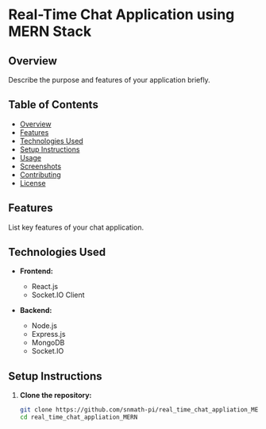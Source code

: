 # Real-Time Chat Application using MERN Stack



## Overview
Describe the purpose and features of your application briefly.

## Table of Contents
- [Overview](#overview)
- [Features](#features)
- [Technologies Used](#technologies-used)
- [Setup Instructions](#setup-instructions)
- [Usage](#usage)
- [Screenshots](#screenshots)
- [Contributing](#contributing)
- [License](#license)

## Features
List key features of your chat application.

## Technologies Used
- **Frontend:**
  - React.js
  - Socket.IO Client
  
- **Backend:**
  - Node.js
  - Express.js
  - MongoDB
  - Socket.IO

## Setup Instructions
1. **Clone the repository:**
   ```bash
   git clone https://github.com/snmath-pi/real_time_chat_appliation_MERN.git
   cd real_time_chat_appliation_MERN
